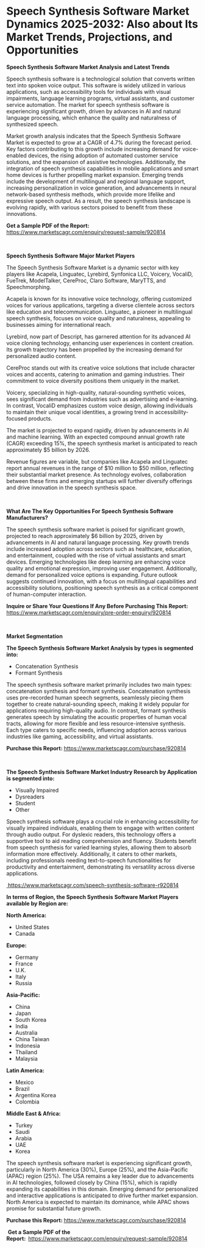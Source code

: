 <p><h1>Speech Synthesis Software Market Dynamics 2025-2032: Also about Its Market Trends, Projections, and Opportunities</h1></p><p><strong>Speech Synthesis Software Market Analysis and Latest Trends</strong></p>
<p><p>Speech synthesis software is a technological solution that converts written text into spoken voice output. This software is widely utilized in various applications, such as accessibility tools for individuals with visual impairments, language learning programs, virtual assistants, and customer service automation. The market for speech synthesis software is experiencing significant growth, driven by advances in AI and natural language processing, which enhance the quality and naturalness of synthesized speech.</p><p>Market growth analysis indicates that the Speech Synthesis Software Market is expected to grow at a CAGR of 4.7% during the forecast period. Key factors contributing to this growth include increasing demand for voice-enabled devices, the rising adoption of automated customer service solutions, and the expansion of assistive technologies. Additionally, the integration of speech synthesis capabilities in mobile applications and smart home devices is further propelling market expansion. Emerging trends include the development of multilingual and regional language support, increasing personalization in voice generation, and advancements in neural network-based synthesis methods, which provide more lifelike and expressive speech output. As a result, the speech synthesis landscape is evolving rapidly, with various sectors poised to benefit from these innovations.</p></p>
<p><strong>Get a Sample PDF of the Report:&nbsp;</strong> <a href="https://www.marketscagr.com/enquiry/request-sample/920814?utm_campaign=2383&utm_medium=2&utm_source=Github&utm_content=ia&utm_term=17042025&utm_id=speech-synthesis-software">https://www.marketscagr.com/enquiry/request-sample/920814</a></p>
<p>&nbsp;</p>
<p><strong>Speech Synthesis Software Major Market Players</strong></p>
<p><p>The Speech Synthesis Software Market is a dynamic sector with key players like Acapela, Linguatec, Lyrebird, Synfonica LLC, Voicery, VocaliD, FueTrek, ModelTalker, CereProc, Claro Software, MaryTTS, and Speechmorphing. </p><p>Acapela is known for its innovative voice technology, offering customized voices for various applications, targeting a diverse clientele across sectors like education and telecommunication. Linguatec, a pioneer in multilingual speech synthesis, focuses on voice quality and naturalness, appealing to businesses aiming for international reach.</p><p>Lyrebird, now part of Descript, has garnered attention for its advanced AI voice cloning technology, enhancing user experiences in content creation. Its growth trajectory has been propelled by the increasing demand for personalized audio content.</p><p>CereProc stands out with its creative voice solutions that include character voices and accents, catering to animation and gaming industries. Their commitment to voice diversity positions them uniquely in the market.</p><p>Voicery, specializing in high-quality, natural-sounding synthetic voices, sees significant demand from industries such as advertising and e-learning. In contrast, VocaliD emphasizes custom voice design, allowing individuals to maintain their unique vocal identities, a growing trend in accessibility-focused products.</p><p>The market is projected to expand rapidly, driven by advancements in AI and machine learning. With an expected compound annual growth rate (CAGR) exceeding 15%, the speech synthesis market is anticipated to reach approximately $5 billion by 2026.</p><p>Revenue figures are variable, but companies like Acapela and Linguatec report annual revenues in the range of $10 million to $50 million, reflecting their substantial market presence. As technology evolves, collaboration between these firms and emerging startups will further diversify offerings and drive innovation in the speech synthesis space.</p></p>
<p>&nbsp;</p>
<p><strong>What Are The Key Opportunities For Speech Synthesis Software Manufacturers?</strong></p>
<p><p>The speech synthesis software market is poised for significant growth, projected to reach approximately $6 billion by 2025, driven by advancements in AI and natural language processing. Key growth trends include increased adoption across sectors such as healthcare, education, and entertainment, coupled with the rise of virtual assistants and smart devices. Emerging technologies like deep learning are enhancing voice quality and emotional expression, improving user engagement. Additionally, demand for personalized voice options is expanding. Future outlook suggests continued innovation, with a focus on multilingual capabilities and accessibility solutions, positioning speech synthesis as a critical component of human-computer interaction.</p></p>
<p><strong>Inquire or Share Your Questions If Any Before Purchasing This Report:</strong> <a href="https://www.marketscagr.com/enquiry/pre-order-enquiry/920814?utm_campaign=2383&utm_medium=2&utm_source=Github&utm_content=ia&utm_term=17042025&utm_id=speech-synthesis-software">https://www.marketscagr.com/enquiry/pre-order-enquiry/920814</a></p>
<p>&nbsp;</p>
<p><strong>Market Segmentation</strong></p>
<p><strong>The Speech Synthesis Software Market Analysis by types is segmented into:</strong></p>
<p><ul><li>Concatenation Synthesis</li><li>Formant Synthesis</li></ul></p>
<p><p>The speech synthesis software market primarily includes two main types: concatenation synthesis and formant synthesis. Concatenation synthesis uses pre-recorded human speech segments, seamlessly piecing them together to create natural-sounding speech, making it widely popular for applications requiring high-quality audio. In contrast, formant synthesis generates speech by simulating the acoustic properties of human vocal tracts, allowing for more flexible and less resource-intensive synthesis. Each type caters to specific needs, influencing adoption across various industries like gaming, accessibility, and virtual assistants.</p></p>
<p><strong>Purchase this Report:&nbsp;</strong><a href="https://www.marketscagr.com/purchase/920814?utm_campaign=2383&utm_medium=2&utm_source=Github&utm_content=ia&utm_term=17042025&utm_id=speech-synthesis-software">https://www.marketscagr.com/purchase/920814</a></p>
<p>&nbsp;</p>
<p><strong>The Speech Synthesis Software Market Industry Research by Application is segmented into:</strong></p>
<p><ul><li>Visually Impaired</li><li>Dysreaders</li><li>Student</li><li>Other</li></ul></p>
<p><p>Speech synthesis software plays a crucial role in enhancing accessibility for visually impaired individuals, enabling them to engage with written content through audio output. For dyslexic readers, this technology offers a supportive tool to aid reading comprehension and fluency. Students benefit from speech synthesis for varied learning styles, allowing them to absorb information more effectively. Additionally, it caters to other markets, including professionals needing text-to-speech functionalities for productivity and entertainment, demonstrating its versatility across diverse applications.</p></p>
<p><a href="https://www.marketscagr.com/speech-synthesis-software-r920814?utm_campaign=2383&utm_medium=2&utm_source=Github&utm_content=ia&utm_term=17042025&utm_id=speech-synthesis-software">&nbsp;https://www.marketscagr.com/speech-synthesis-software-r920814</a></p>
<p><strong>In terms of Region, the Speech Synthesis Software Market Players available by Region are:</strong></p>
<p>
    <p> <strong> North America: </strong>
        <ul>
            <li>United States</li>
            <li>Canada</li>
        </ul>
        </p> 
    <p> <strong> Europe: </strong>
        <ul>
            <li>Germany</li>
            <li>France</li>
            <li>U.K.</li>
            <li>Italy</li>
            <li>Russia</li>
        </ul>
        </p> 
    <p> <strong> Asia-Pacific: </strong>
        <ul>
            <li>China</li>
            <li>Japan</li>
            <li>South Korea</li>
            <li>India</li>
            <li>Australia</li>
            <li>China Taiwan</li>
            <li>Indonesia</li>
            <li>Thailand</li>
            <li>Malaysia</li>
        </ul>
        </p> 
    <p> <strong> Latin America: </strong>
        <ul>
            <li>Mexico</li>
            <li>Brazil</li>
            <li>Argentina Korea</li>
            <li>Colombia</li>
        </ul>
        </p> 
    <p> <strong> Middle East & Africa: </strong>
        <ul>
            <li>Turkey</li>
            <li>Saudi</li>
            <li>Arabia</li>
            <li>UAE</li>
            <li>Korea</li>
        </ul>
    </p>
    </p>
<p><p>The speech synthesis software market is experiencing significant growth, particularly in North America (30%), Europe (25%), and the Asia-Pacific (APAC) region (25%). The USA remains a key leader due to advancements in AI technologies, followed closely by China (15%), which is rapidly expanding its capabilities in this domain. Emerging demand for personalized and interactive applications is anticipated to drive further market expansion. North America is expected to maintain its dominance, while APAC shows promise for substantial future growth.</p></p>
<p><strong>Purchase this Report: </strong><a href="https://www.marketscagr.com/purchase/920814?utm_campaign=2383&utm_medium=2&utm_source=Github&utm_content=ia&utm_term=17042025&utm_id=speech-synthesis-software">https://www.marketscagr.com/purchase/920814</a></p>
<p>&nbsp;<strong>Get a Sample PDF of the Report:&nbsp;&nbsp;</strong><a href="https://www.marketscagr.com/enquiry/request-sample/920814?utm_campaign=2383&utm_medium=2&utm_source=Github&utm_content=ia&utm_term=17042025&utm_id=speech-synthesis-software">https://www.marketscagr.com/enquiry/request-sample/920814</a></p>
<p><strong></strong></p>
<p><p></p><p></p><p></p></p>